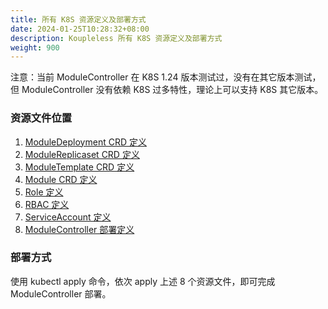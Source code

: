 ```yaml
---
title: 所有 K8S 资源定义及部署方式
date: 2024-01-25T10:28:32+08:00
description: Koupleless 所有 K8S 资源定义及部署方式
weight: 900
---
```


注意：当前 ModuleController 在 K8S 1.24 版本测试过，没有在其它版本测试，但 ModuleController 没有依赖 K8S 过多特性，理论上可以支持 K8S 其它版本。

### 资源文件位置

1. [ModuleDeployment CRD 定义](https://github.com/koupleless/module-controller/blob/main/config/crd/bases/koupleless.io_moduledeployments.yaml)
2. [ModuleReplicaset CRD 定义](https://github.com/koupleless/module-controller/blob/main/config/crd/bases/koupleless.io_modulereplicasets.yaml) 
3. [ModuleTemplate CRD 定义](https://github.com/koupleless/module-controller/blob/main/config/crd/bases/koupleless.io_moduletemplates.yaml)
4. [Module CRD 定义](https://github.com/koupleless/module-controller/blob/main/config/crd/bases/koupleless.io_modules.yaml)
5. [Role 定义](https://github.com/koupleless/module-controller/blob/master/config/rbac/role.yaml)
6. [RBAC 定义](https://github.com/koupleless/module-controller/blob/master/config/rbac/role_binding.yaml)
7. [ServiceAccount 定义](https://github.com/koupleless/module-controller/blob/master/config/rbac/service_account.yaml)
8. [ModuleController 部署定义](https://github.com/koupleless/module-controller/blob/master/config/samples/module-deployment-controller.yaml)

### 部署方式

使用 kubectl apply 命令，依次 apply 上述 8 个资源文件，即可完成 ModuleController 部署。

<br/>
<br/>
